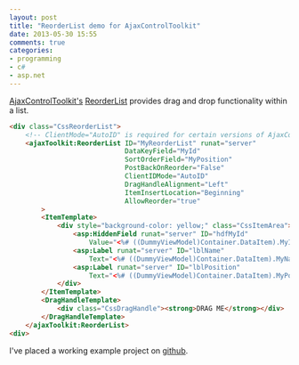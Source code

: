 ```yaml
---
layout: post
title: "ReorderList demo for AjaxControlToolkit"
date: 2013-05-30 15:55
comments: true
categories: 
- programming
- c#
- asp.net
---
```

[AjaxControlToolkit's](http://www.asp.net/ajaxLibrary/AjaxControlToolkitSampleSite/Default.aspx) 
[ReorderList](http://www.asp.net/ajaxLibrary/AjaxControlToolkitSampleSite/ReorderList/ReorderList.aspx) 
provides drag and drop functionality within a list.

``` html ReorderListDemo.aspx https://github.com/draptik/actdemos/blob/master/AjaxControlToolkitDemos/AjaxControlToolkitDemos/Pages/ReorderListDemo.aspx Source Article
<div class="CssReorderList">
    <!-- ClientMode="AutoID" is required for certain versions of AjaxControlToolkit  -->
    <ajaxToolkit:ReorderList ID="MyReorderList" runat="server"
                             DataKeyField="MyId"
                             SortOrderField="MyPosition"
                             PostBackOnReorder="False"
                             ClientIDMode="AutoID"
                             DragHandleAlignment="Left" 
                             ItemInsertLocation="Beginning"
                             AllowReorder="true"
        >
        <ItemTemplate>
            <div style="background-color: yellow;" class="CssItemArea">
                <asp:HiddenField runat="server" ID="hdfMyId" 
                	Value="<%# ((DummyViewModel)Container.DataItem).MyId %>" />
                <asp:Label runat="server" ID="lblName" 
                	Text="<%# ((DummyViewModel)Container.DataItem).MyName %>"/>
                <asp:Label runat="server" ID="lblPosition" 
                	Text="<%# ((DummyViewModel)Container.DataItem).MyPosition %>"/>
            </div>
        </ItemTemplate>
        <DragHandleTemplate>
            <div class="CssDragHandle"><strong>DRAG ME</strong></div>
        </DragHandleTemplate>
    </ajaxToolkit:ReorderList>
<div>    
```
I've placed a working example project on [github](https://github.com/draptik/actdemos).
